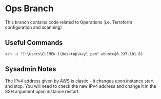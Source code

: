 # Ops Branch

This branch contains code related to Operations (i.e. Terraform configuration and scanning)

## Useful Commands

```
ssh -i "C:\Users\CLEMEN~1\Desktop\key1.pem" ubuntu@3.237.101.82
```

## Sysadmin Notes

The IPv4 address given by AWS is elastic - it changes upon instance start and stop. You will need to check the new IPv4 address and change it in the SSH argument upon instance restart.